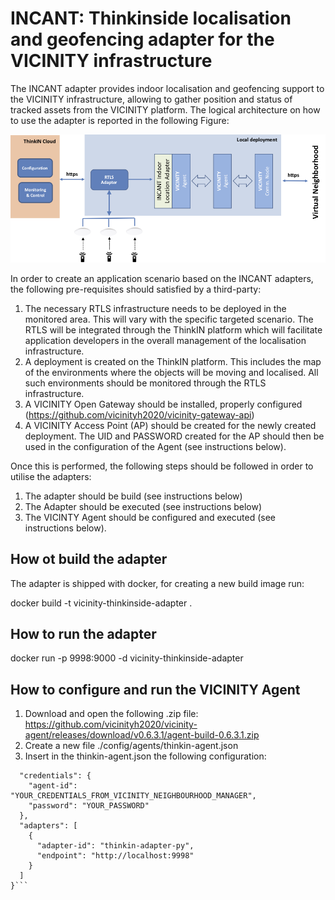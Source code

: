 # INCANT: Thinkinside localisation and geofencing adapter for the VICINITY infrastructure

The INCANT adapter provides indoor localisation and geofencing support to the VICINITY infrastructure, allowing to gather position and status of tracked assets from the VICINITY platform.
The logical architecture on how to use the adapter is reported in the following Figure:

![architecture](https://raw.githubusercontent.com/vicinityh2020/vicinity-adapter-thinkinside/master/doc/incantn_arch.png)

In order to create an application scenario based on the INCANT adapters, the following pre-requisites should satisfied by a third-party:
1. The necessary RTLS infrastructure needs to be deployed in the monitored area. This will vary with the specific targeted scenario. The RTLS will be integrated through the ThinkIN platform which will facilitate application developers in the overall management of the localisation infrastructure.
2. A deployment is created on the ThinkIN platform. This includes the map of the environments where the objects will be moving and localised. All such environments should be monitored through the RTLS infrastructure.
3. A VICINITY Open Gateway should be installed, properly configured (https://github.com/vicinityh2020/vicinity-gateway-api)
4. A VICINITY Access Point (AP) should be created for the newly created deployment. The UID and PASSWORD created for the AP should then be used in the configuration of the Agent (see instructions below).

Once this is performed, the following steps should be followed in order to utilise the adapters:
1. The adapter should be build (see instructions below)
2. The Adapter should be executed (see instructions below)
3. The VICINTY Agent should be configured and executed (see instructions below).

## How ot build the adapter

The adapter is shipped with docker, for creating a new build image run:

docker build -t vicinity-thinkinside-adapter .

## How to run the adapter

docker run -p 9998:9000 -d vicinity-thinkinside-adapter

## How to configure and run the VICINITY Agent

1. Download and open the following .zip file: https://github.com/vicinityh2020/vicinity-agent/releases/download/v0.6.3.1/agent-build-0.6.3.1.zip
2. Create a new file ./config/agents/thinkin-agent.json
3. Insert in the thinkin-agent.json the following configuration:

```{
  "credentials": {
    "agent-id": "YOUR_CREDENTIALS_FROM_VICINITY_NEIGHBOURHOOD_MANAGER",
    "password": "YOUR_PASSWORD"
  },
  "adapters": [
    {
      "adapter-id": "thinkin-adapter-py",
      "endpoint": "http://localhost:9998"
    }
  ]
}```




